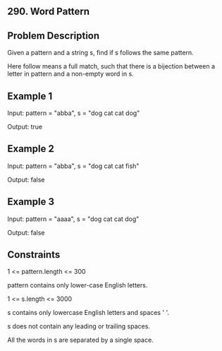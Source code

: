 ## 290. Word Pattern
## Problem Description

Given a pattern and a string s, find if s follows the same pattern.

Here follow means a full match, such that there is a bijection between a letter in pattern and a non-empty word in s.


## Example 1

Input: pattern = "abba", s = "dog cat cat dog"

Output: true

## Example 2

Input: pattern = "abba", s = "dog cat cat fish"

Output: false

## Example 3

Input: pattern = "aaaa", s = "dog cat cat dog"

Output: false

## Constraints

1 <= pattern.length <= 300

pattern contains only lower-case English letters.

1 <= s.length <= 3000

s contains only lowercase English letters and spaces ' '.

s does not contain any leading or trailing spaces.

All the words in s are separated by a single space.